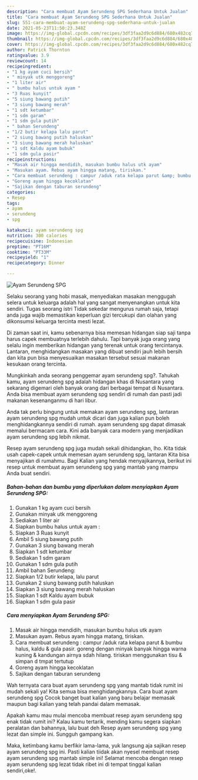 ```yaml
---
description: "Cara membuat Ayam Serundeng SPG Sederhana Untuk Jualan"
title: "Cara membuat Ayam Serundeng SPG Sederhana Untuk Jualan"
slug: 551-cara-membuat-ayam-serundeng-spg-sederhana-untuk-jualan
date: 2021-05-23T11:50:23.348Z
image: https://img-global.cpcdn.com/recipes/3df3faa2d9c6d884/680x482cq70/ayam-serundeng-spg-foto-resep-utama.jpg
thumbnail: https://img-global.cpcdn.com/recipes/3df3faa2d9c6d884/680x482cq70/ayam-serundeng-spg-foto-resep-utama.jpg
cover: https://img-global.cpcdn.com/recipes/3df3faa2d9c6d884/680x482cq70/ayam-serundeng-spg-foto-resep-utama.jpg
author: Patrick Thornton
ratingvalue: 3.9
reviewcount: 14
recipeingredient:
- "1 kg ayam cuci bersih"
- " minyak utk menggoreng"
- "1 liter air"
- " bumbu halus untuk ayam "
- "3 Ruas kunyit"
- "5 siung bawang putih"
- "3 siung bawang merah"
- "1 sdt ketumbar"
- "1 sdm garam"
- "1 sdm gula putih"
- " bahan Serundeng"
- "1/2 butir kelapa lalu parut"
- "2 siung bawang putih haluskan"
- "3 siung bawang merah haluskan"
- "1 sdt Kaldu ayam bubuk"
- "1 sdm gula pasir"
recipeinstructions:
- "Masak air hingga mendidih, masukan bumbu halus utk ayam"
- "Masukan ayam. Rebus ayam hingga matang, tiriskan."
- "Cara membuat serundeng : campur /aduk rata kelapa parut &amp; bumbu halus, kaldu &amp; gula pasir. goreng dengan minyak banyak hingga warna kuning &amp; kandungan airnya sdah hilang. tiriskan menggunakan tisu &amp; simpan d tmpat tertutup"
- "Goreng ayam hingga kecoklatan"
- "Sajikan dengan taburan serundeng"
categories:
- Resep
tags:
- ayam
- serundeng
- spg

katakunci: ayam serundeng spg 
nutrition: 300 calories
recipecuisine: Indonesian
preptime: "PT16M"
cooktime: "PT33M"
recipeyield: "1"
recipecategory: Dinner

---
```



![Ayam Serundeng SPG](https://img-global.cpcdn.com/recipes/3df3faa2d9c6d884/680x482cq70/ayam-serundeng-spg-foto-resep-utama.jpg)

Selaku seorang yang hobi masak, menyediakan masakan menggugah selera untuk keluarga adalah hal yang sangat menyenangkan untuk kita sendiri. Tugas seorang istri Tidak sekedar mengurus rumah saja, tetapi anda juga wajib memastikan keperluan gizi tercukupi dan olahan yang dikonsumsi keluarga tercinta mesti lezat.

Di zaman  saat ini, kamu sebenarnya bisa memesan hidangan siap saji tanpa harus capek membuatnya terlebih dahulu. Tapi banyak juga orang yang selalu ingin memberikan hidangan yang terenak untuk orang tercintanya. Lantaran, menghidangkan masakan yang dibuat sendiri jauh lebih bersih dan kita pun bisa menyesuaikan masakan tersebut sesuai makanan kesukaan orang tercinta. 



Mungkinkah anda seorang penggemar ayam serundeng spg?. Tahukah kamu, ayam serundeng spg adalah hidangan khas di Nusantara yang sekarang digemari oleh banyak orang dari berbagai tempat di Nusantara. Anda bisa membuat ayam serundeng spg sendiri di rumah dan pasti jadi makanan kesenanganmu di hari libur.

Anda tak perlu bingung untuk memakan ayam serundeng spg, lantaran ayam serundeng spg mudah untuk dicari dan juga kalian pun boleh menghidangkannya sendiri di rumah. ayam serundeng spg dapat dimasak memalui bermacam cara. Kini ada banyak cara modern yang menjadikan ayam serundeng spg lebih nikmat.

Resep ayam serundeng spg juga mudah sekali dihidangkan, lho. Kita tidak usah capek-capek untuk memesan ayam serundeng spg, lantaran Kita bisa menyajikan di rumahmu. Bagi Kalian yang hendak menyajikannya, berikut ini resep untuk membuat ayam serundeng spg yang mantab yang mampu Anda buat sendiri.

<!--inarticleads1-->

##### Bahan-bahan dan bumbu yang diperlukan dalam menyiapkan Ayam Serundeng SPG:

1. Gunakan 1 kg ayam cuci bersih
1. Gunakan  minyak utk menggoreng
1. Sediakan 1 liter air
1. Siapkan  bumbu halus untuk ayam :
1. Siapkan 3 Ruas kunyit
1. Ambil 5 siung bawang putih
1. Gunakan 3 siung bawang merah
1. Siapkan 1 sdt ketumbar
1. Sediakan 1 sdm garam
1. Gunakan 1 sdm gula putih
1. Ambil  bahan Serundeng:
1. Siapkan 1/2 butir kelapa, lalu parut
1. Gunakan 2 siung bawang putih haluskan
1. Siapkan 3 siung bawang merah haluskan
1. Siapkan 1 sdt Kaldu ayam bubuk
1. Siapkan 1 sdm gula pasir




<!--inarticleads2-->

##### Cara menyiapkan Ayam Serundeng SPG:

1. Masak air hingga mendidih, masukan bumbu halus utk ayam
1. Masukan ayam. Rebus ayam hingga matang, tiriskan.
1. Cara membuat serundeng : campur /aduk rata kelapa parut &amp; bumbu halus, kaldu &amp; gula pasir. goreng dengan minyak banyak hingga warna kuning &amp; kandungan airnya sdah hilang. tiriskan menggunakan tisu &amp; simpan d tmpat tertutup
1. Goreng ayam hingga kecoklatan
1. Sajikan dengan taburan serundeng




Wah ternyata cara buat ayam serundeng spg yang mantab tidak rumit ini mudah sekali ya! Kita semua bisa menghidangkannya. Cara buat ayam serundeng spg Cocok banget buat kalian yang baru belajar memasak maupun bagi kalian yang telah pandai dalam memasak.

Apakah kamu mau mulai mencoba membuat resep ayam serundeng spg enak tidak rumit ini? Kalau kamu tertarik, mending kamu segera siapkan peralatan dan bahannya, lalu buat deh Resep ayam serundeng spg yang lezat dan simple ini. Sungguh gampang kan. 

Maka, ketimbang kamu berfikir lama-lama, yuk langsung aja sajikan resep ayam serundeng spg ini. Pasti kalian tiidak akan nyesel membuat resep ayam serundeng spg mantab simple ini! Selamat mencoba dengan resep ayam serundeng spg lezat tidak ribet ini di tempat tinggal kalian sendiri,oke!.

